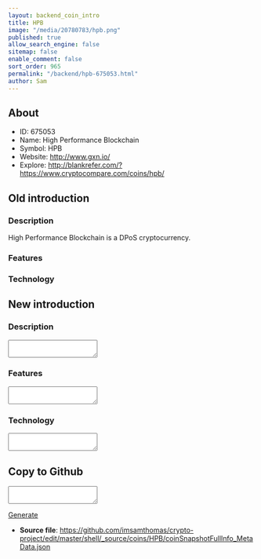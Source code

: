 ```yaml
---
layout: backend_coin_intro
title: HPB
image: "/media/20780783/hpb.png"
published: true
allow_search_engine: false
sitemap: false
enable_comment: false
sort_order: 965
permalink: "/backend/hpb-675053.html"
author: Sam
---
```


## About

- ID: 675053
- Name: High Performance Blockchain
- Symbol: HPB
- Website: http://www.gxn.io/
- Explore: http://blankrefer.com/?https://www.cryptocompare.com/coins/hpb/


## Old introduction

### Description

<p>High Performance Blockchain is a DPoS cryptocurrency.</p>

### Features


### Technology




## New introduction


### Description
<textarea id="meta_description" name="description"></textarea>

### Features
<textarea id="meta_features" name="features"></textarea>

### Technology
<textarea id="meta_technology" name="technology"></textarea>


## Copy to Github

<textarea id="coinsnapshotfullinfo_metadata"></textarea>

<a href="#gen" onclick="generateMetaDatJson()">Generate</a>

- **Source file**: <a href="https://github.com/imsamthomas/crypto-project/edit/master/shell/_source/coins/HPB/coinSnapshotFullInfo_MetaData.json">https://github.com/imsamthomas/crypto-project/edit/master/shell/_source/coins/HPB/coinSnapshotFullInfo_MetaData.json</a>

